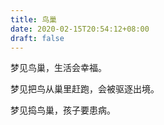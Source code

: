 ```yaml
---
title: 鸟巢
date: 2020-02-15T20:54:12+08:00
draft: false
---
```


梦见鸟巢，生活会幸福。<br>


梦见把鸟从巢里赶跑，会被驱逐出境。<br>


梦见捣鸟巢，孩子要患病。<br>
